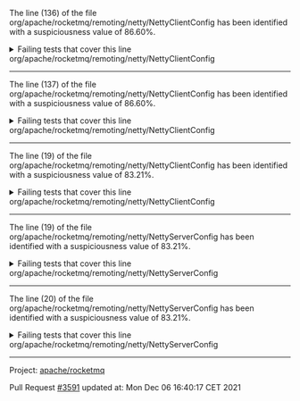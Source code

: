 The line (136) of the file org/apache/rocketmq/remoting/netty/NettyClientConfig has been identified with a suspiciousness value of 86.60%.

<details>
     <summary>Failing tests that cover this line</summary>

- `org.apache.rocketmq.remoting.TlsTest#clientAcceptsUntrustedServerCert`
- `org.apache.rocketmq.remoting.TlsTest#basicClientServerIntegrationTest`
- `org.apache.rocketmq.remoting.TlsTest#clientRejectsUntrustedServerCert`
- `org.apache.rocketmq.remoting.TlsTest#serverAcceptsUnAuthClient`
- `org.apache.rocketmq.remoting.TlsTest#reloadSslContextForServer`
- `org.apache.rocketmq.remoting.TlsTest#serverWantClientAuth_ButClientNoCert`
- `org.apache.rocketmq.remoting.TlsTest#serverRejectsSSLClient`
- `org.apache.rocketmq.remoting.TlsTest#serverRejectsUntrustedClientCert`
- `org.apache.rocketmq.remoting.TlsTest#noClientAuthFailure`
- `org.apache.rocketmq.remoting.TlsTest#serverAcceptsUntrustedClientCert`
- `org.apache.rocketmq.remoting.TlsTest#testTlsConfigThroughFile`
- `org.apache.rocketmq.remoting.TlsTest#serverNotNeedClientAuth`
</details>
org/apache/rocketmq/remoting/netty/NettyClientConfig

**********************************

The line (137) of the file org/apache/rocketmq/remoting/netty/NettyClientConfig has been identified with a suspiciousness value of 86.60%.

<details>
     <summary>Failing tests that cover this line</summary>

- `org.apache.rocketmq.remoting.TlsTest#clientAcceptsUntrustedServerCert`
- `org.apache.rocketmq.remoting.TlsTest#basicClientServerIntegrationTest`
- `org.apache.rocketmq.remoting.TlsTest#clientRejectsUntrustedServerCert`
- `org.apache.rocketmq.remoting.TlsTest#serverAcceptsUnAuthClient`
- `org.apache.rocketmq.remoting.TlsTest#reloadSslContextForServer`
- `org.apache.rocketmq.remoting.TlsTest#serverWantClientAuth_ButClientNoCert`
- `org.apache.rocketmq.remoting.TlsTest#serverRejectsSSLClient`
- `org.apache.rocketmq.remoting.TlsTest#serverRejectsUntrustedClientCert`
- `org.apache.rocketmq.remoting.TlsTest#noClientAuthFailure`
- `org.apache.rocketmq.remoting.TlsTest#serverAcceptsUntrustedClientCert`
- `org.apache.rocketmq.remoting.TlsTest#testTlsConfigThroughFile`
- `org.apache.rocketmq.remoting.TlsTest#serverNotNeedClientAuth`
</details>
org/apache/rocketmq/remoting/netty/NettyClientConfig

**********************************

The line (19) of the file org/apache/rocketmq/remoting/netty/NettyClientConfig has been identified with a suspiciousness value of 83.21%.

<details>
     <summary>Failing tests that cover this line</summary>

- `org.apache.rocketmq.remoting.TlsTest#clientAcceptsUntrustedServerCert`
- `org.apache.rocketmq.remoting.TlsTest#basicClientServerIntegrationTest`
- `org.apache.rocketmq.remoting.TlsTest#clientRejectsUntrustedServerCert`
- `org.apache.rocketmq.remoting.TlsTest#serverAcceptsUnAuthClient`
- `org.apache.rocketmq.remoting.TlsTest#reloadSslContextForServer`
- `org.apache.rocketmq.remoting.TlsTest#serverWantClientAuth_ButClientNoCert`
- `org.apache.rocketmq.remoting.TlsTest#serverRejectsSSLClient`
- `org.apache.rocketmq.remoting.TlsTest#serverRejectsUntrustedClientCert`
- `org.apache.rocketmq.remoting.TlsTest#noClientAuthFailure`
- `org.apache.rocketmq.remoting.TlsTest#serverAcceptsUntrustedClientCert`
- `org.apache.rocketmq.remoting.TlsTest#testTlsConfigThroughFile`
- `org.apache.rocketmq.remoting.TlsTest#serverNotNeedClientAuth`
</details>
org/apache/rocketmq/remoting/netty/NettyClientConfig

**********************************

The line (19) of the file org/apache/rocketmq/remoting/netty/NettyServerConfig has been identified with a suspiciousness value of 83.21%.

<details>
     <summary>Failing tests that cover this line</summary>

- `org.apache.rocketmq.remoting.TlsTest#clientAcceptsUntrustedServerCert`
- `org.apache.rocketmq.remoting.TlsTest#basicClientServerIntegrationTest`
- `org.apache.rocketmq.remoting.TlsTest#clientRejectsUntrustedServerCert`
- `org.apache.rocketmq.remoting.TlsTest#serverAcceptsUnAuthClient`
- `org.apache.rocketmq.remoting.TlsTest#reloadSslContextForServer`
- `org.apache.rocketmq.remoting.TlsTest#serverWantClientAuth_ButClientNoCert`
- `org.apache.rocketmq.remoting.TlsTest#serverRejectsSSLClient`
- `org.apache.rocketmq.remoting.TlsTest#serverRejectsUntrustedClientCert`
- `org.apache.rocketmq.remoting.TlsTest#noClientAuthFailure`
- `org.apache.rocketmq.remoting.TlsTest#serverAcceptsUntrustedClientCert`
- `org.apache.rocketmq.remoting.TlsTest#testTlsConfigThroughFile`
- `org.apache.rocketmq.remoting.TlsTest#serverNotNeedClientAuth`
</details>
org/apache/rocketmq/remoting/netty/NettyServerConfig

**********************************

The line (20) of the file org/apache/rocketmq/remoting/netty/NettyServerConfig has been identified with a suspiciousness value of 83.21%.

<details>
     <summary>Failing tests that cover this line</summary>

- `org.apache.rocketmq.remoting.TlsTest#clientAcceptsUntrustedServerCert`
- `org.apache.rocketmq.remoting.TlsTest#basicClientServerIntegrationTest`
- `org.apache.rocketmq.remoting.TlsTest#clientRejectsUntrustedServerCert`
- `org.apache.rocketmq.remoting.TlsTest#serverAcceptsUnAuthClient`
- `org.apache.rocketmq.remoting.TlsTest#reloadSslContextForServer`
- `org.apache.rocketmq.remoting.TlsTest#serverWantClientAuth_ButClientNoCert`
- `org.apache.rocketmq.remoting.TlsTest#serverRejectsSSLClient`
- `org.apache.rocketmq.remoting.TlsTest#serverRejectsUntrustedClientCert`
- `org.apache.rocketmq.remoting.TlsTest#noClientAuthFailure`
- `org.apache.rocketmq.remoting.TlsTest#serverAcceptsUntrustedClientCert`
- `org.apache.rocketmq.remoting.TlsTest#testTlsConfigThroughFile`
- `org.apache.rocketmq.remoting.TlsTest#serverNotNeedClientAuth`
</details>
org/apache/rocketmq/remoting/netty/NettyServerConfig

**********************************

Project: [apache/rocketmq](https://github.com/apache/rocketmq)

Pull Request [#3591](https://github.com/apache/rocketmq/pull/3591) updated at: Mon Dec 06 16:40:17 CET 2021